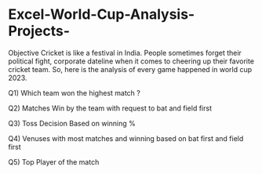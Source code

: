 # Excel-World-Cup-Analysis-Projects-
Objective
Cricket is like a festival in India. People sometimes forget their political fight, corporate dateline when it comes to cheering up their favorite cricket team. So, here is the analysis of every game happened in world cup 2023.

Q1) Which team won the highest match ?

Q2) Matches Win by the team with request to bat and field first

Q3) Toss Decision Based on winning %

Q4) Venuses with most matches and winning based on bat first and field first

Q5) Top Player of the match

